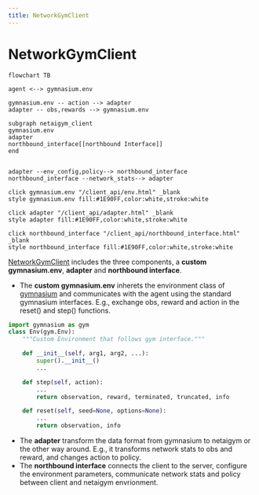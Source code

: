 ```yaml
---
title: NetworkGymClient
---
```


# NetworkGymClient

```{mermaid}
flowchart TB

agent <--> gymnasium.env

gymnasium.env -- action --> adapter
adapter -- obs,rewards --> gymnasium.env

subgraph netaigym_client
gymnasium.env
adapter
northbound_interface[[northbound Interface]]
end


adapter --env_config,policy--> northbound_interface
northbound_interface --network_stats--> adapter

click gymnasium.env "/client_api/env.html" _blank
style gymnasium.env fill:#1E90FF,color:white,stroke:white

click adapter "/client_api/adapter.html" _blank
style adapter fill:#1E90FF,color:white,stroke:white

click northbound_interface "/client_api/northbound_interface.html" _blank
style northbound_interface fill:#1E90FF,color:white,stroke:white

```

[NetworkGymClient](https://github.com/pinyaras/GMAClient) includes the three components, a **custom gymnasium.env**, **adapter** and **northbound interface**.
- The **custom gymnasium.env** inherets the environment class of [gymnasium](https://gymnasium.farama.org/) and communicates with the agent using the standard gymnasium interfaces. E.g., exchange obs, reward and action in the reset() and step() functions.
```python
import gymnasium as gym
class Env(gym.Env):
    """Custom Environment that follows gym interface."""

    def __init__(self, arg1, arg2, ...):
        super().__init__()
        ...

    def step(self, action):
        ...
        return observation, reward, terminated, truncated, info

    def reset(self, seed=None, options=None):
        ...
        return observation, info
```
- The **adapter** transform the data format from gymnasium to netaigym or the other way around. E.g., it transforms network stats to obs and reward, and changes action to policy.
- The **northbound interface** connects the client to the server, configure the environment parameters, communicate network stats and policy between client and netaigym envrionment.